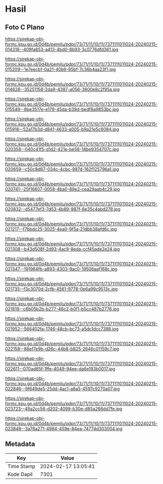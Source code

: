 # Hasil

## Foto C Plano

https://sirekap-obj-formc.kpu.go.id/0d4b/pemilu/pdpr/73/71/11/10/11/7371111011024-20240215-014318--409fa853-a413-4bd0-8b93-3c0776dfd361.jpg

https://sirekap-obj-formc.kpu.go.id/0d4b/pemilu/pdpr/73/71/11/10/11/7371111011024-20240215-015209--1e7eecb1-0a21-40b6-95bf-7c36b4aa23f1.jpg

https://sirekap-obj-formc.kpu.go.id/0d4b/pemilu/pdpr/73/71/11/10/11/7371111011024-20240215-014628--35251158-2da9-4397-a056-3600e8c2f95a.jpg

https://sirekap-obj-formc.kpu.go.id/0d4b/pemilu/pdpr/73/71/11/10/11/7371111011024-20240215-015549--8be3517e-e179-45da-b39d-bedf8a9853bc.jpg

https://sirekap-obj-formc.kpu.go.id/0d4b/pemilu/pdpr/73/71/11/10/11/7371111011024-20240215-015916--52a17b3d-d841-4633-a005-b9a21e5c6084.jpg

https://sirekap-obj-formc.kpu.go.id/0d4b/pemilu/pdpr/73/71/11/10/11/7371111011024-20240215-020358--040c41f5-d1d2-421e-be58-14be9354707c.jpg

https://sirekap-obj-formc.kpu.go.id/0d4b/pemilu/pdpr/73/71/11/10/11/7371111011024-20240215-020659--c50c8d67-034c-4cbc-997d-162f125796a1.jpg

https://sirekap-obj-formc.kpu.go.id/0d4b/pemilu/pdpr/73/71/11/10/11/7371111011024-20240215-020741--25f16607-0058-4ba0-89e2-cea29aab4c29.jpg

https://sirekap-obj-formc.kpu.go.id/0d4b/pemilu/pdpr/73/71/11/10/11/7371111011024-20240215-020832--d5477ef3-7d53-4b89-987f-6e35c4abd278.jpg

https://sirekap-obj-formc.kpu.go.id/0d4b/pemilu/pdpr/73/71/11/10/11/7371111011024-20240215-021217--f7bbdc25-3025-4ea0-9f5a-21dbb38afd6c.jpg

https://sirekap-obj-formc.kpu.go.id/0d4b/pemilu/pdpr/73/71/11/10/11/7371111011024-20240215-021308--b43d508f-2d93-4ac9-8eda-ccf45ade2e24.jpg

https://sirekap-obj-formc.kpu.go.id/0d4b/pemilu/pdpr/73/71/11/10/11/7371111011024-20240215-021347--191964fb-a893-4303-9ac0-19506aaf168c.jpg

https://sirekap-obj-formc.kpu.go.id/0d4b/pemilu/pdpr/73/71/11/10/11/7371111011024-20240215-021735--f3c3070d-2cfb-4561-9778-0e6a99c9513c.jpg

https://sirekap-obj-formc.kpu.go.id/0d4b/pemilu/pdpr/73/71/11/10/11/7371111011024-20240215-021819--c6b05b2b-b277-46c2-b0f1-b5cc487b2776.jpg

https://sirekap-obj-formc.kpu.go.id/0d4b/pemilu/pdpr/73/71/11/10/11/7371111011024-20240215-021952--566402fa-1746-48cb-bc73-a5dc1dcc7388.jpg

https://sirekap-obj-formc.kpu.go.id/0d4b/pemilu/pdpr/73/71/11/10/11/7371111011024-20240215-022158--88ef7e9b-d26c-44b8-b825-2646c01159c7.jpg

https://sirekap-obj-formc.kpu.go.id/0d4b/pemilu/pdpr/73/71/11/10/11/7371111011024-20240215-022611--070ad85f-1ffe-4049-94ee-da6e193b0017.jpg

https://sirekap-obj-formc.kpu.go.id/0d4b/pemilu/pdpr/73/71/11/10/11/7371111011024-20240215-022846--9f649de5-25dd-4ac1-a8a5-4597c9270a07.jpg

https://sirekap-obj-formc.kpu.go.id/0d4b/pemilu/pdpr/73/71/11/10/11/7371111011024-20240215-023723--48a2cc56-d202-4099-b30e-d85a266dd7fe.jpg

https://sirekap-obj-formc.kpu.go.id/0d4b/pemilu/pdpr/73/71/11/10/11/7371111011024-20240215-023848--3a76a271-4984-459e-84ea-74774d303004.jpg


## Metadata

| Key        | Value               |
| ---------- | ------------------- |
| Time Stamp | 2024-02-17 13:05:41 |
| Kode Dapil | 7301                |




